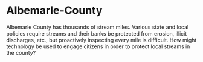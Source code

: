 # Albemarle-County
Albemarle County has thousands of stream miles. Various state and local policies require streams and their banks be protected from erosion, illicit discharges, etc., but proactively inspecting every mile is difficult. How might technology be used to engage citizens in order to protect local streams in the county?
